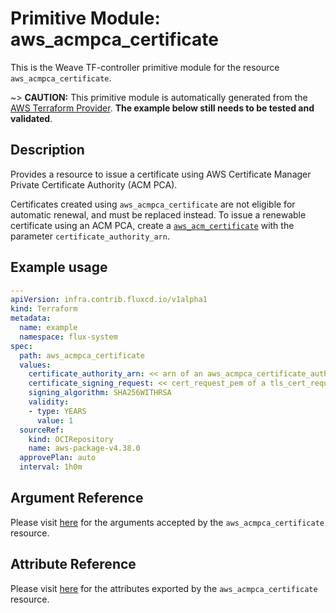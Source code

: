 
# Primitive Module: aws_acmpca_certificate

This is the Weave TF-controller primitive module for the resource `aws_acmpca_certificate`.

~> **CAUTION:** This primitive module is automatically generated from the [AWS Terraform Provider](https://registry.terraform.io/providers/hashicorp/aws/latest/docs/resources/acmpca_certificate). **The example below still needs to be tested and validated**.

## Description

Provides a resource to issue a certificate using AWS Certificate Manager Private Certificate Authority (ACM PCA).

Certificates created using `aws_acmpca_certificate` are not eligible for automatic renewal,
and must be replaced instead.
To issue a renewable certificate using an ACM PCA, create a [`aws_acm_certificate`](acm_certificate.html)
with the parameter `certificate_authority_arn`.

## Example usage

```yaml
---
apiVersion: infra.contrib.fluxcd.io/v1alpha1
kind: Terraform
metadata:
  name: example
  namespace: flux-system
spec:
  path: aws_acmpca_certificate
  values:
    certificate_authority_arn: << arn of an aws_acmpca_certificate_authority >>
    certificate_signing_request: << cert_request_pem of a tls_cert_request >>
    signing_algorithm: SHA256WITHRSA
    validity:
    - type: YEARS
      value: 1
  sourceRef:
    kind: OCIRepository
    name: aws-package-v4.38.0
  approvePlan: auto
  interval: 1h0m
```

## Argument Reference

Please visit [here](https://registry.terraform.io/providers/hashicorp/aws/latest/docs/resources/acmpca_certificate#argument-reference) for the arguments accepted by the `aws_acmpca_certificate` resource.

## Attribute Reference

Please visit [here](https://registry.terraform.io/providers/hashicorp/aws/latest/docs/resources/acmpca_certificate#attributes-reference) for the attributes exported by the `aws_acmpca_certificate` resource.
